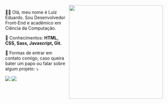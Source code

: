 <img src="https://raw.githubusercontent.com/MicaelliMedeiros/micaellimedeiros/master/image/computer-illustration.png" min-width="300px" max-width="300px" width="300px" align="right" alt="">

<p align="left">
  🙋‍♂️ Olá, meu nome é Luiz Eduardo. Sou Desenvolvedor Front-End e acadêmico em Ciência da Computação.
</p>

<p align="left">
  🦄 Conhecimentos: <strong>HTML, CSS, Sass, Javascript, Git.</strong>
</p>

<p align="left">
  💌 Formas de entrar em contato comigo, caso queira bater um papo ou falar sobre algum projeto: ⤵️
</p>

<p align="left">
  <a href="https://www.linkedin.com/in/luiz-eeduardoo/" alt="Linkedin">
  <img src="https://img.shields.io/badge/-Linkedin-0e76a8?style=flat-square&logo=Linkedin&logoColor=white&link=https://www.linkedin.com/in/luiz-eeduardoo/"/></a>

  <a href="https://www.instagram.com/luizz_edduardoo_/" alt="Instagram">
  <img src="https://img.shields.io/badge/-Instagram-DF0174?style=flat-square&labelColor=DF0174&logo=instagram&logoColor=white&link=https://www.instagram.com/luizz_edduardoo_/"/></a>
</p>  
